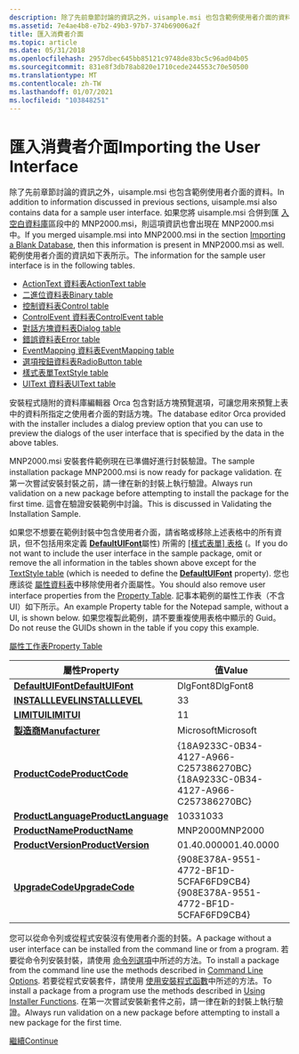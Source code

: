 ```yaml
---
description: 除了先前章節討論的資訊之外，uisample.msi 也包含範例使用者介面的資料。
ms.assetid: 7e4ae4b8-e7b2-49b3-97b7-374b69006a2f
title: 匯入消費者介面
ms.topic: article
ms.date: 05/31/2018
ms.openlocfilehash: 2957dbec645bb85121c9748de83bc5c96ad04b05
ms.sourcegitcommit: 831e8f3db78ab820e1710cede244553c70e50500
ms.translationtype: MT
ms.contentlocale: zh-TW
ms.lasthandoff: 01/07/2021
ms.locfileid: "103848251"
---
```

# <a name="importing-the-user-interface"></a><span data-ttu-id="8c601-103">匯入消費者介面</span><span class="sxs-lookup"><span data-stu-id="8c601-103">Importing the User Interface</span></span>

<span data-ttu-id="8c601-104">除了先前章節討論的資訊之外，uisample.msi 也包含範例使用者介面的資料。</span><span class="sxs-lookup"><span data-stu-id="8c601-104">In addition to information discussed in previous sections, uisample.msi also contains data for a sample user interface.</span></span> <span data-ttu-id="8c601-105">如果您將 uisample.msi 合併到匯 [入空白資料庫](importing-a-blank-database.md)區段中的 MNP2000.msi，則這項資訊也會出現在 MNP2000.msi 中。</span><span class="sxs-lookup"><span data-stu-id="8c601-105">If you merged uisample.msi into MNP2000.msi in the section [Importing a Blank Database](importing-a-blank-database.md), then this information is present in MNP2000.msi as well.</span></span> <span data-ttu-id="8c601-106">範例使用者介面的資訊如下表所示。</span><span class="sxs-lookup"><span data-stu-id="8c601-106">The information for the sample user interface is in the following tables.</span></span>

-   [<span data-ttu-id="8c601-107">ActionText 資料表</span><span class="sxs-lookup"><span data-stu-id="8c601-107">ActionText table</span></span>](actiontext-table.md)
-   [<span data-ttu-id="8c601-108">二進位資料表</span><span class="sxs-lookup"><span data-stu-id="8c601-108">Binary table</span></span>](binary-table.md)
-   [<span data-ttu-id="8c601-109">控制資料表</span><span class="sxs-lookup"><span data-stu-id="8c601-109">Control table</span></span>](control-table.md)
-   [<span data-ttu-id="8c601-110">ControlEvent 資料表</span><span class="sxs-lookup"><span data-stu-id="8c601-110">ControlEvent table</span></span>](controlevent-table.md)
-   [<span data-ttu-id="8c601-111">對話方塊資料表</span><span class="sxs-lookup"><span data-stu-id="8c601-111">Dialog table</span></span>](dialog-table.md)
-   [<span data-ttu-id="8c601-112">錯誤資料表</span><span class="sxs-lookup"><span data-stu-id="8c601-112">Error table</span></span>](error-table.md)
-   [<span data-ttu-id="8c601-113">EventMapping 資料表</span><span class="sxs-lookup"><span data-stu-id="8c601-113">EventMapping table</span></span>](eventmapping-table.md)
-   [<span data-ttu-id="8c601-114">選項按鈕資料表</span><span class="sxs-lookup"><span data-stu-id="8c601-114">RadioButton table</span></span>](radiobutton-table.md)
-   [<span data-ttu-id="8c601-115">樣式表單</span><span class="sxs-lookup"><span data-stu-id="8c601-115">TextStyle table</span></span>](textstyle-table.md)
-   [<span data-ttu-id="8c601-116">UIText 資料表</span><span class="sxs-lookup"><span data-stu-id="8c601-116">UIText table</span></span>](uitext-table.md)

<span data-ttu-id="8c601-117">安裝程式隨附的資料庫編輯器 Orca 包含對話方塊預覽選項，可讓您用來預覽上表中的資料所指定之使用者介面的對話方塊。</span><span class="sxs-lookup"><span data-stu-id="8c601-117">The database editor Orca provided with the installer includes a dialog preview option that you can use to preview the dialogs of the user interface that is specified by the data in the above tables.</span></span>

<span data-ttu-id="8c601-118">MNP2000.msi 安裝套件範例現在已準備好進行封裝驗證。</span><span class="sxs-lookup"><span data-stu-id="8c601-118">The sample installation package MNP2000.msi is now ready for package validation.</span></span> <span data-ttu-id="8c601-119">在第一次嘗試安裝封裝之前，請一律在新的封裝上執行驗證。</span><span class="sxs-lookup"><span data-stu-id="8c601-119">Always run validation on a new package before attempting to install the package for the first time.</span></span> <span data-ttu-id="8c601-120">這會在驗證安裝範例中討論。</span><span class="sxs-lookup"><span data-stu-id="8c601-120">This is discussed in Validating the Installation Sample.</span></span>

<span data-ttu-id="8c601-121">如果您不想要在範例封裝中包含使用者介面，請省略或移除上述表格中的所有資訊，但不包括用來定義 [**DefaultUIFont**](defaultuifont.md)屬性) 所需的 [[樣式表單] 表格](textstyle-table.md) (。</span><span class="sxs-lookup"><span data-stu-id="8c601-121">If you do not want to include the user interface in the sample package, omit or remove the all information in the tables shown above except for the [TextStyle table](textstyle-table.md) (which is needed to define the [**DefaultUIFont**](defaultuifont.md) property).</span></span> <span data-ttu-id="8c601-122">您也應該從 [屬性資料表](property-table.md)中移除使用者介面屬性。</span><span class="sxs-lookup"><span data-stu-id="8c601-122">You should also remove user interface properties from the [Property Table](property-table.md).</span></span> <span data-ttu-id="8c601-123">記事本範例的屬性工作表（不含 UI）如下所示。</span><span class="sxs-lookup"><span data-stu-id="8c601-123">An example Property table for the Notepad sample, without a UI, is shown below.</span></span> <span data-ttu-id="8c601-124">如果您複製此範例，請不要重複使用表格中顯示的 Guid。</span><span class="sxs-lookup"><span data-stu-id="8c601-124">Do not reuse the GUIDs shown in the table if you copy this example.</span></span>

[<span data-ttu-id="8c601-125">屬性工作表</span><span class="sxs-lookup"><span data-stu-id="8c601-125">Property Table</span></span>](property-table.md)



| <span data-ttu-id="8c601-126">屬性</span><span class="sxs-lookup"><span data-stu-id="8c601-126">Property</span></span>                                   | <span data-ttu-id="8c601-127">值</span><span class="sxs-lookup"><span data-stu-id="8c601-127">Value</span></span>                                  |
|--------------------------------------------|----------------------------------------|
| [<span data-ttu-id="8c601-128">**DefaultUIFont**</span><span class="sxs-lookup"><span data-stu-id="8c601-128">**DefaultUIFont**</span></span>](defaultuifont.md)     | <span data-ttu-id="8c601-129">DlgFont8</span><span class="sxs-lookup"><span data-stu-id="8c601-129">DlgFont8</span></span>                               |
| [<span data-ttu-id="8c601-130">**INSTALLLEVEL**</span><span class="sxs-lookup"><span data-stu-id="8c601-130">**INSTALLLEVEL**</span></span>](installlevel.md)       | <span data-ttu-id="8c601-131">3</span><span class="sxs-lookup"><span data-stu-id="8c601-131">3</span></span>                                      |
| [<span data-ttu-id="8c601-132">**LIMITUI**</span><span class="sxs-lookup"><span data-stu-id="8c601-132">**LIMITUI**</span></span>](limitui.md)                 | <span data-ttu-id="8c601-133">1</span><span class="sxs-lookup"><span data-stu-id="8c601-133">1</span></span>                                      |
| [<span data-ttu-id="8c601-134">**製造商**</span><span class="sxs-lookup"><span data-stu-id="8c601-134">**Manufacturer**</span></span>](manufacturer.md)       | <span data-ttu-id="8c601-135">Microsoft</span><span class="sxs-lookup"><span data-stu-id="8c601-135">Microsoft</span></span>                              |
| [<span data-ttu-id="8c601-136">**ProductCode**</span><span class="sxs-lookup"><span data-stu-id="8c601-136">**ProductCode**</span></span>](productcode.md)         | <span data-ttu-id="8c601-137">{18A9233C-0B34-4127-A966-C257386270BC}</span><span class="sxs-lookup"><span data-stu-id="8c601-137">{18A9233C-0B34-4127-A966-C257386270BC}</span></span> |
| [<span data-ttu-id="8c601-138">**ProductLanguage**</span><span class="sxs-lookup"><span data-stu-id="8c601-138">**ProductLanguage**</span></span>](productlanguage.md) | <span data-ttu-id="8c601-139">1033</span><span class="sxs-lookup"><span data-stu-id="8c601-139">1033</span></span>                                   |
| [<span data-ttu-id="8c601-140">**ProductName**</span><span class="sxs-lookup"><span data-stu-id="8c601-140">**ProductName**</span></span>](productname.md)         | <span data-ttu-id="8c601-141">MNP2000</span><span class="sxs-lookup"><span data-stu-id="8c601-141">MNP2000</span></span>                                |
| [<span data-ttu-id="8c601-142">**ProductVersion**</span><span class="sxs-lookup"><span data-stu-id="8c601-142">**ProductVersion**</span></span>](productversion.md)   | <span data-ttu-id="8c601-143">01.40.0000</span><span class="sxs-lookup"><span data-stu-id="8c601-143">01.40.0000</span></span>                             |
| [<span data-ttu-id="8c601-144">**UpgradeCode**</span><span class="sxs-lookup"><span data-stu-id="8c601-144">**UpgradeCode**</span></span>](upgradecode.md)         | <span data-ttu-id="8c601-145">{908E378A-9551-4772-BF1D-5CFAF6FD9CB4}</span><span class="sxs-lookup"><span data-stu-id="8c601-145">{908E378A-9551-4772-BF1D-5CFAF6FD9CB4}</span></span> |



 

<span data-ttu-id="8c601-146">您可以從命令列或從程式安裝沒有使用者介面的封裝。</span><span class="sxs-lookup"><span data-stu-id="8c601-146">A package without a user interface can be installed from the command line or from a program.</span></span> <span data-ttu-id="8c601-147">若要從命令列安裝封裝，請使用 [命令列選項](command-line-options.md)中所述的方法。</span><span class="sxs-lookup"><span data-stu-id="8c601-147">To install a package from the command line use the methods described in [Command Line Options](command-line-options.md).</span></span> <span data-ttu-id="8c601-148">若要從程式安裝套件，請使用 [使用安裝程式函數](using-installer-functions.md)中所述的方法。</span><span class="sxs-lookup"><span data-stu-id="8c601-148">To install a package from a program use the methods described in [Using Installer Functions](using-installer-functions.md).</span></span> <span data-ttu-id="8c601-149">在第一次嘗試安裝新套件之前，請一律在新的封裝上執行驗證。</span><span class="sxs-lookup"><span data-stu-id="8c601-149">Always run validation on a new package before attempting to install a new package for the first time.</span></span>

[<span data-ttu-id="8c601-150">繼續</span><span class="sxs-lookup"><span data-stu-id="8c601-150">Continue</span></span>](validating-an-installation-database.md)

 

 



